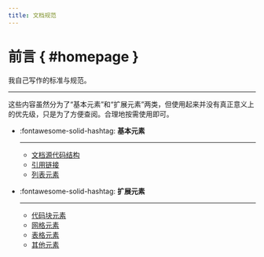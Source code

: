 ```yaml
---
title: 文档规范
---
```


前言 { #homepage }
==================

我自己写作的标准与规范。

---

这些内容虽然分为了“基本元素”和“扩展元素”两类，但使用起来并没有真正意义上的优先级，只是为了方便查阅。合理地按需使用即可。

<div class="grid cards" markdown>

-   :fontawesome-solid-hashtag: **基本元素**

    ---
    
    -   [文档源代码结构][document-structure]
    -   [引用链接][links-and-references]
    -   [列表元素][lists]
    
      [document-structure]: document-structure.md
      [links-and-references]: links-and-references.md
      [lists]: lists.md
    
-   :fontawesome-solid-hashtag: **扩展元素**

    ---
    
    -   [代码块元素][code-blocks]
    -   [网格元素][grid-layouts]
    -   [表格元素][tables]
    -   [其他元素][other-elements]
    
      [code-blocks]: code-blocks.md
      [grid-layouts]: grid-layouts.md
      [tables]: tables.md
      [other-elements]: other-elements.md

</div>
